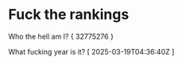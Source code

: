 # Fuck the rankings

Who the hell am I?
{ 32775276 }

What fucking year is it?
[ 2025-03-19T04:36:40Z ]
